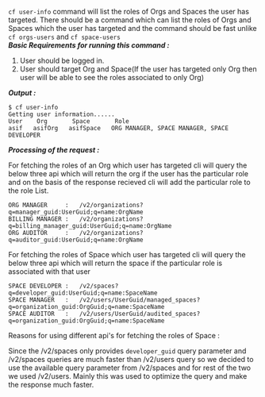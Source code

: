 ```cf user-info``` command will list the roles of Orgs and Spaces the user has targeted. There should be a command which can list the roles of Orgs and Spaces which the user has targeted and the command should be fast unlike ```cf orgs-users``` and ```cf space-users```   
***Basic Requirements for running this command :***   
1. User should be logged in.  
2. User should target Org and Space(If the user has targeted only Org then user will be able to see the roles associated to only Org)  

***Output :***  
```
$ cf user-info
Getting user information......
User    Org       Space       Role
asif   asifOrg   asifSpace   ORG MANAGER, SPACE MANAGER, SPACE DEVELOPER
```

***Processing of the request :*** 

For fetching the roles of an Org which user has targeted cli will query the below three api which will return the org if the user has the particular role
and on the basis of the response recieved cli will add the particular role to the role List.

```
ORG MANAGER 	:	/v2/organizations?q=manager_guid:UserGuid;q=name:OrgName
BILLING MANAGER : 	/v2/organizations?q=billing_manager_guid:UserGuid;q=name:OrgName
ORG AUDITOR		:	/v2/organizations?q=auditor_guid:UserGuid;q=name:OrgName
```

For fetching the roles of Space which user has targeted cli will query the below three api which will return the space if the particular role is associated with that user

```
SPACE DEVELOPER	:	/v2/spaces?q=developer_guid:UserGuid;q=name:SpaceName
SPACE MANAGER	:	/v2/users/UserGuid/managed_spaces?q=organization_guid:OrgGuid;q=name:SpaceName
SPACE AUDITOR	:	/v2/users/UserGuid/audited_spaces?q=organization_guid:OrgGuid;q=name:SpaceName
```

Reasons for using different api's for fetching the roles of Space :  

Since the /v2/spaces only provides ```developer_guid``` query parameter and /v2/spaces queries are much faster than /v2/users query so we decided to use the available
query parameter from /v2/spaces and for rest of the two we used /v2/users. Mainly this was used to optimize the query and make the response much faster.
